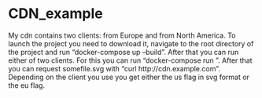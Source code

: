 # CDN_example
<p>My cdn contains two clients: from Europe and from North America. To launch the project you need to download it, navigate to the root directory of the project and run “docker-compose up –build”. After that you can run either of two clients. For this you can run “docker-compose run <client-us / client-eu>”. After that you can request somefile.svg with “curl http://cdn.example.com”. Depending on the client you use you get either the us flag in svg format or the eu flag. </p>
